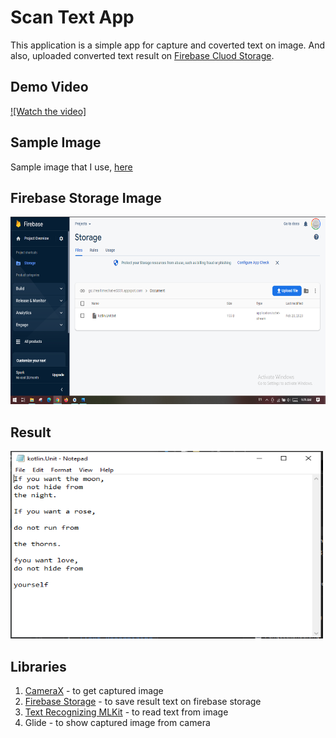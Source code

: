 # Scan Text App

This application is a simple app for capture and coverted text on image. And also, uploaded converted text result on [Firebase Cluod Storage](https://firebase.google.com/docs/storage/android/start).

## Demo Video

[![Watch the video]](https://drive.google.com/file/d/1oslvflJKfjqjaNpZ_WGg6EDF8BpdyaY3/view?usp=share_link)

## Sample Image
Sample image that I use, [here](https://github.com/rofiqoff/scan-text/tree/master/Screenshots/sample.png)

## Firebase Storage Image

<img src="Screenshots/firebase-storage.PNG" width="600" height ="300">

## Result

<img src="Screenshots/result.PNG" width="500" height ="300">

## Libraries
1. [CameraX](https://developer.android.com/training/camerax?hl=id) - to get captured image
2. [Firebase Storage](https://firebase.google.com/docs/storage/android/start) - to save result text on firebase storage
3. [Text Recognizing MLKit](https://developers.google.com/ml-kit/vision/text-recognition/android) - to read text from image
4. Glide - to show captured image from camera
